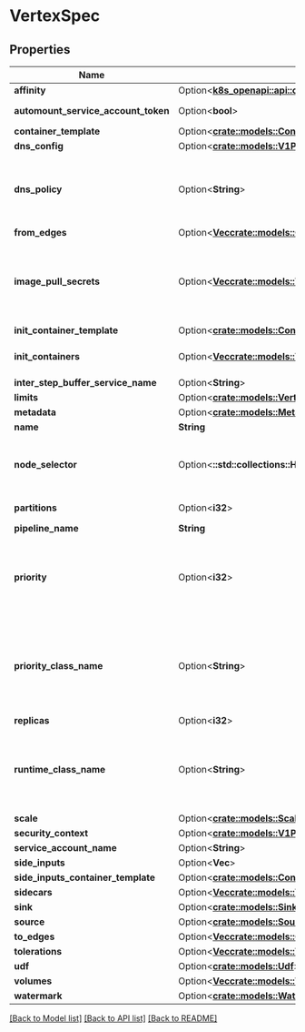 # VertexSpec

## Properties

Name | Type | Description | Notes
------------ | ------------- | ------------- | -------------
**affinity** | Option<[**k8s_openapi::api::core::v1::Affinity**](k8s_openapi::api::core::v1::Affinity.md)> |  | [optional]
**automount_service_account_token** | Option<**bool**> | AutomountServiceAccountToken indicates whether a service account token should be automatically mounted. | [optional]
**container_template** | Option<[**crate::models::ContainerTemplate**](ContainerTemplate.md)> |  | [optional]
**dns_config** | Option<[**crate::models::V1PeriodPodDnsConfig**](v1.PodDNSConfig.md)> |  | [optional]
**dns_policy** | Option<**String**> | Set DNS policy for the pod. Defaults to \"ClusterFirst\". Valid values are 'ClusterFirstWithHostNet', 'ClusterFirst', 'Default' or 'None'. DNS parameters given in DNSConfig will be merged with the policy selected with DNSPolicy. To have DNS options set along with hostNetwork, you have to specify DNS policy explicitly to 'ClusterFirstWithHostNet'. | [optional]
**from_edges** | Option<[**Vec<crate::models::CombinedEdge>**](CombinedEdge.md)> |  | [optional]
**image_pull_secrets** | Option<[**Vec<crate::models::V1PeriodLocalObjectReference>**](v1.LocalObjectReference.md)> | ImagePullSecrets is an optional list of references to secrets in the same namespace to use for pulling any of the images used by this PodSpec. If specified, these secrets will be passed to individual puller implementations for them to use. For example, in the case of docker, only DockerConfig type secrets are honored. More info: https://kubernetes.io/docs/concepts/containers/images#specifying-imagepullsecrets-on-a-pod | [optional]
**init_container_template** | Option<[**crate::models::ContainerTemplate**](ContainerTemplate.md)> |  | [optional]
**init_containers** | Option<[**Vec<crate::models::V1PeriodContainer>**](v1.Container.md)> | List of customized init containers belonging to the pod. More info: https://kubernetes.io/docs/concepts/workloads/pods/init-containers/ | [optional]
**inter_step_buffer_service_name** | Option<**String**> |  | [optional]
**limits** | Option<[**crate::models::VertexLimits**](VertexLimits.md)> |  | [optional]
**metadata** | Option<[**crate::models::Metadata**](Metadata.md)> |  | [optional]
**name** | **String** |  | 
**node_selector** | Option<**::std::collections::HashMap<String, String>**> | NodeSelector is a selector which must be true for the pod to fit on a node. Selector which must match a node's labels for the pod to be scheduled on that node. More info: https://kubernetes.io/docs/concepts/configuration/assign-pod-node/ | [optional]
**partitions** | Option<**i32**> | Number of partitions of the vertex owned buffers. It applies to udf and sink vertices only. | [optional]
**pipeline_name** | **String** |  | 
**priority** | Option<**i32**> | The priority value. Various system components use this field to find the priority of the Redis pod. When Priority Admission Controller is enabled, it prevents users from setting this field. The admission controller populates this field from PriorityClassName. The higher the value, the higher the priority. More info: https://kubernetes.io/docs/concepts/configuration/pod-priority-preemption/ | [optional]
**priority_class_name** | Option<**String**> | If specified, indicates the Redis pod's priority. \"system-node-critical\" and \"system-cluster-critical\" are two special keywords which indicate the highest priorities with the former being the highest priority. Any other name must be defined by creating a PriorityClass object with that name. If not specified, the pod priority will be default or zero if there is no default. More info: https://kubernetes.io/docs/concepts/configuration/pod-priority-preemption/ | [optional]
**replicas** | Option<**i32**> |  | [optional]
**runtime_class_name** | Option<**String**> | RuntimeClassName refers to a RuntimeClass object in the node.k8s.io group, which should be used to run this pod.  If no RuntimeClass resource matches the named class, the pod will not be run. If unset or empty, the \"legacy\" RuntimeClass will be used, which is an implicit class with an empty definition that uses the default runtime handler. More info: https://git.k8s.io/enhancements/keps/sig-node/585-runtime-class | [optional]
**scale** | Option<[**crate::models::Scale**](Scale.md)> |  | [optional]
**security_context** | Option<[**crate::models::V1PeriodPodSecurityContext**](v1.PodSecurityContext.md)> |  | [optional]
**service_account_name** | Option<**String**> | ServiceAccountName applied to the pod | [optional]
**side_inputs** | Option<**Vec<String>**> | Names of the side inputs used in this vertex. | [optional]
**side_inputs_container_template** | Option<[**crate::models::ContainerTemplate**](ContainerTemplate.md)> |  | [optional]
**sidecars** | Option<[**Vec<crate::models::V1PeriodContainer>**](v1.Container.md)> | List of customized sidecar containers belonging to the pod. | [optional]
**sink** | Option<[**crate::models::Sink**](Sink.md)> |  | [optional]
**source** | Option<[**crate::models::Source**](Source.md)> |  | [optional]
**to_edges** | Option<[**Vec<crate::models::CombinedEdge>**](CombinedEdge.md)> |  | [optional]
**tolerations** | Option<[**Vec<crate::models::V1PeriodToleration>**](v1.Toleration.md)> | If specified, the pod's tolerations. | [optional]
**udf** | Option<[**crate::models::Udf**](UDF.md)> |  | [optional]
**volumes** | Option<[**Vec<crate::models::V1PeriodVolume>**](v1.Volume.md)> |  | [optional]
**watermark** | Option<[**crate::models::Watermark**](Watermark.md)> |  | [optional]

[[Back to Model list]](../README.md#documentation-for-models) [[Back to API list]](../README.md#documentation-for-api-endpoints) [[Back to README]](../README.md)


